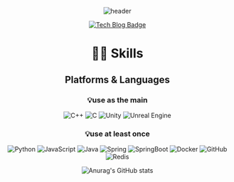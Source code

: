 <div align="center">

 ![header](https://capsule-render.vercel.app/api?type=shark?&color=_)
 
[![Tech Blog Badge](http://img.shields.io/badge/-Tech%20blog-black?style=for-the-badg&logo=Tistory&link=https://jkadv.tistory.com/)](https://jkadv.tistory.com/)

  # 👨‍💻 Skills
  ## Platforms & Languages
 ### 💡use as the main
![C++](https://img.shields.io/badge/C++-00599C.svg?&style=for-the-badge&logo=C++&logoColor=white)
![C](https://img.shields.io/badge/C-A8B9CC.svg?&style=for-the-badge&logo=C&logoColor=white)
![Unity](https://img.shields.io/badge/Unity-A8B9CC.svg?&style=for-the-badge&logo=Unity&logoColor=white)
![Unreal Engine](https://img.shields.io/badge/UnrealEngine-0E1128.svg?&style=for-the-badge&logo=UnrealEngine&logoColor=white)

   ### 💡use at least once
![Python](https://img.shields.io/badge/Python-3776AB.svg?&style=for-the-badge&logo=Python&logoColor=white)
![JavaScript](https://img.shields.io/badge/JavaScript-F7DF1E.svg?&style=for-the-badge&logo=JavaScript&logoColor=white)
![Java](https://img.shields.io/badge/Java-007396.svg?&style=for-the-badge&logo=Java&logoColor=white)
![Spring](https://img.shields.io/badge/Spring-6DB33F.svg?&style=for-the-badge&logo=Spring&logoColor=white)
![SpringBoot](https://img.shields.io/badge/Spring_Boot-6DB33F.svg?&style=for-the-badge&logo=SpringBoot&logoColor=white)
![Docker](https://img.shields.io/badge/Docker-2496ED.svg?&style=for-the-badge&logo=Docker&logoColor=white)
![GitHub](https://img.shields.io/badge/GitHub-181717.svg?&style=for-the-badge&logo=GitHub&logoColor=white)
![Redis](https://img.shields.io/badge/Redis-DC382D.svg?&style=for-the-badge&logo=Redis&logoColor=white)
   
  
![Anurag's GitHub stats](https://github-readme-stats.vercel.app/api?username=jaekyeong1&show_icons=true&theme=blue-green)

 
</div>
